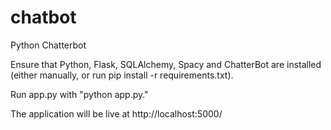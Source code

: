 # chatbot
Python Chatterbot

Ensure that Python, Flask, SQLAlchemy, Spacy and ChatterBot are installed (either manually, or run pip install -r requirements.txt).

Run app.py with "python app.py."

The application will be live at http://localhost:5000/
